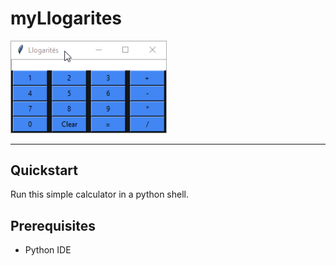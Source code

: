# myLlogarites

<img src="./images/example.gif" width="250">
<hr>

## Quickstart
Run this simple calculator in a python shell.

## Prerequisites

- Python IDE

